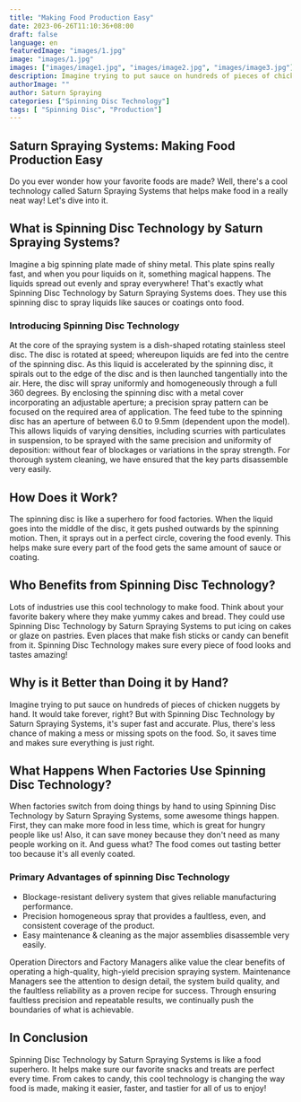 ```yaml
---
title: "Making Food Production Easy"
date: 2023-06-26T11:10:36+08:00
draft: false
language: en
featuredImage: "images/1.jpg"
image: "images/1.jpg"
images: ["images/image1.jpg", "images/image2.jpg", "images/image3.jpg"]
description: Imagine trying to put sauce on hundreds of pieces of chicken nuggets by hand. It would take forever, right? But with Spinning Disc Technology by Saturn Spraying Systems, it's super fast and accurate. Plus, there's less chance of making a mess or missing spots on the food. So, it saves time and makes sure everything is just right
authorImage: ""
author: Saturn Spraying
categories: ["Spinning Disc Technology"]
tags: [ "Spinning Disc", "Production"]
---
```


## Saturn Spraying Systems: Making Food Production Easy

Do you ever wonder how your favorite foods are made? Well, there's a cool technology called Saturn Spraying Systems that helps make food in a really neat way! Let's dive into it.

## What is Spinning Disc Technology by Saturn Spraying Systems?

Imagine a big spinning plate made of shiny metal. This plate spins really fast, and when you pour liquids on it, something magical happens. The liquids spread out evenly and spray everywhere! That's exactly what Spinning Disc Technology by Saturn Spraying Systems does. They use this spinning disc to spray liquids like sauces or coatings onto food.

### Introducing Spinning Disc Technology

At the core of the spraying system is a dish-shaped rotating stainless steel disc. The disc is rotated at speed; whereupon liquids are fed into the centre of the spinning disc. As this liquid is accelerated by the spinning disc, it spirals out to the edge of the disc and is then launched tangentially into the air. Here, the disc will spray uniformly and homogeneously through a full 360 degrees. By enclosing the spinning disc with a metal cover incorporating an adjustable aperture; a precision spray pattern can be focused on the required area of application. The feed tube to the spinning disc has an aperture of between 6.0 to 9.5mm (dependent upon the model). This allows liquids of varying densities, including scurries with particulates in suspension, to be sprayed with the same precision and uniformity of deposition: without fear of blockages or variations in the spray strength. For thorough system cleaning, we have ensured that the key parts disassemble very easily.

## How Does it Work?

The spinning disc is like a superhero for food factories. When the liquid goes into the middle of the disc, it gets pushed outwards by the spinning motion. Then, it sprays out in a perfect circle, covering the food evenly. This helps make sure every part of the food gets the same amount of sauce or coating.

## Who Benefits from Spinning Disc Technology?

Lots of industries use this cool technology to make food. Think about your favorite bakery where they make yummy cakes and bread. They could use Spinning Disc Technology by Saturn Spraying Systems to put icing on cakes or glaze on pastries. Even places that make fish sticks or candy can benefit from it. Spinning Disc Technology makes sure every piece of food looks and tastes amazing!

## Why is it Better than Doing it by Hand?

Imagine trying to put sauce on hundreds of pieces of chicken nuggets by hand. It would take forever, right? But with Spinning Disc Technology by Saturn Spraying Systems, it's super fast and accurate. Plus, there's less chance of making a mess or missing spots on the food. So, it saves time and makes sure everything is just right.

## What Happens When Factories Use Spinning Disc Technology?

When factories switch from doing things by hand to using Spinning Disc Technology by Saturn Spraying Systems, some awesome things happen. First, they can make more food in less time, which is great for hungry people like us! Also, it can save money because they don't need as many people working on it. And guess what? The food comes out tasting better too because it's all evenly coated.

### Primary Advantages of spinning Disc Technology

- Blockage-resistant delivery system that gives reliable manufacturing performance.
- Precision homogeneous spray that provides a faultless, even, and consistent coverage of the product.
- Easy maintenance & cleaning as the major assemblies disassemble very easily.

Operation Directors and Factory Managers alike value the clear benefits of operating a high-quality, high-yield precision spraying system. Maintenance Managers see the attention to design detail, the system build quality, and the faultless reliability as a proven recipe for success. Through ensuring faultless precision and repeatable results, we continually push the boundaries of what is achievable.

## In Conclusion

Spinning Disc Technology by Saturn Spraying Systems is like a food superhero. It helps make sure our favorite snacks and treats are perfect every time. From cakes to candy, this cool technology is changing the way food is made, making it easier, faster, and tastier for all of us to enjoy!

